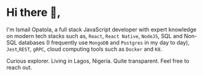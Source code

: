 <!--
**Ismail-Opatola/Ismail-Opatola** is a ✨ _special_ ✨ repository because its `README.md` (this file) appears on your GitHub profile.

Here are some ideas to get you started:

- 🔭 I’m currently working on ...
- 🌱 I’m currently learning ...
- 👯 I’m looking to collaborate on ...
- 🤔 I’m looking for help with ...
- 💬 Ask me about ...
- 📫 How to reach me: ...
- 😄 Pronouns: ...
- ⚡ Fun fact: ...
- 
-->

# Hi there 👋, 

I'm Ismail Opatola, a full stack JavaScript developer with expert knowledge on modern tech stacks such as, `React`, `React Native`, `NodeJS`, SQL and Non-SQL databases (I frequently use `MongoDB` and `Postgres` in my day to day), `Jest`,`REST`, `gRPC`, cloud computing tools such as `Docker` and `K8`.

Curious explorer. Living in Lagos, Nigeria. Quite transparent. Feel free to reach out.

<!-- Have a look at some of my work for [mindandmobilitycare](https://mindandmobilitycare.com), [glooneevents](https://glooneevents.netlify.app/).

## Mind and Mobility Care Agency -->

<!-- | | |
|:-------------------------:|:-------------------------:|
|<img width="1604" alt="screen shot 2017-08-07 at 12 18 15 pm" src="https://drive.google.com/uc?export=view&id=1X3aDn0WQP60HNXDopnc5O7962VAwh-Tr" style="border:2px,solid,#fff;box-shadow:10px,10px,5px,#ccc;-moz-box-shadow:,10px,10px,5px,#ccc;-webkit-box-shadow:10px,10px,5px,#ccc;-khtml-box-shadow:10px,10px,5px,#ccc;">  Client facing website |<img width="1604" alt="screen shot 2017-08-07 at 12 18 15 pm" src="https://drive.google.com/uc?export=view&id=10p-hzOgl8BO68UZ0-ix19h3_Gh1NKU71" style="border: 1px solid #000;"> Custom CMS - Dashboard |
|<img width="1604" alt="screen shot 2017-08-07 at 12 18 15 pm" src="https://drive.google.com/uc?export=view&id=1I2SzNL12KGoGMLBJE-peU7zoPx0twnPL" style="border: 1px solid #000;"> Custom CMS - Pages |<img width="1604" alt="screen shot 2017-08-07 at 12 18 15 pm" src="https://drive.google.com/uc?export=view&id=178qJ1n0OSFwwLUjap6Fjwc0i1QeHqtbE" style="border: 1px solid #000;"> Custom CMS - Editor |  
|<img width="1604" alt="screen shot 2017-08-07 at 12 18 15 pm" src="https://drive.google.com/uc?export=view&id=1GOdlWNIHFjBibbUNESI4Mq_JaPmWOrjF" style="border: 1px solid #000;"> Custom CMS - Media | -->

<!-- ## Gloone Events

| | |
|:-------------------------:|:-------------------------:|
|<img width="1604" alt="screen shot 2017-08-07 at 12 18 15 pm" src="https://drive.google.com/uc?export=view&id=1yO1gNWAj7dvOopuklEVenwpEMN2yHQu8"> |<img width="1604" alt="screen shot 2017-08-07 at 12 18 15 pm" src="https://drive.google.com/uc?export=view&id=10eCJsri6ksbKZyNqi8Y-3oKaEpy3yHiW"> |

## 🎓 Study
I'm a self-taught JavaScript developer and currently studying _Advanced Diploma in Software Engineering_ at [APTECH](http://www.aptech-ng.com). 
🌱 I’m currently learning C++ and Microservices.

## Experience
I also have 1 year work experience as a Digital Marketer for [BIZCOMTEC SOLUTIONS](https://www.linkedin.com/company/bizcomtec-solutions/).

I'm open to full-time remote Frontend Developer Services. In the mean-time, 🔭 I’m currently working on [swapseller](https://github.com/swapseller) - an online marketplace for buying, selling and swapping personal items. -->


<!-- ## 🗺️ Location
I live in Lagos, Nigeria.

## 📫 How to reach me:
* Email: _opatolamails@gmail.com_
* Whatsapp: _+2348117464199_
* Twitter: [_@opatolaismail_](https://twitter.com/opatolaismail) -->
